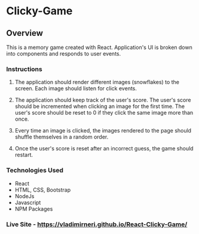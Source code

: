 # Clicky-Game

## Overview

This is a memory game created with React.  Application's UI is broken down into components and responds to user events.

### Instructions

1. The application should render different images (snowflakes) to the screen. Each image should listen for click events.

2. The application should keep track of the user's score. The user's score should be incremented when clicking an image for the first time. The user's score should be reset to 0 if they click the same image more than once.

3. Every time an image is clicked, the images rendered to the page should shuffle themselves in a random order.

4. Once the user's score is reset after an incorrect guess, the game should restart.

### Technologies Used  

* React
* HTML, CSS, Bootstrap
* NodeJs
* Javascript
* NPM Packages

### Live Site - https://vladimirneri.github.io/React-Clicky-Game/
